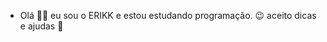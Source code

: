- Olá 👋🏻 eu sou o ERIKK
e estou estudando programação.
😉 aceito dicas e ajudas 🦜
<!---
ERIKKFM/ERIKKFM is a ✨ special ✨ repository because its `README.md` (this file) appears on your GitHub profile.
You can click the Preview link to take a look at your changes.
--->

